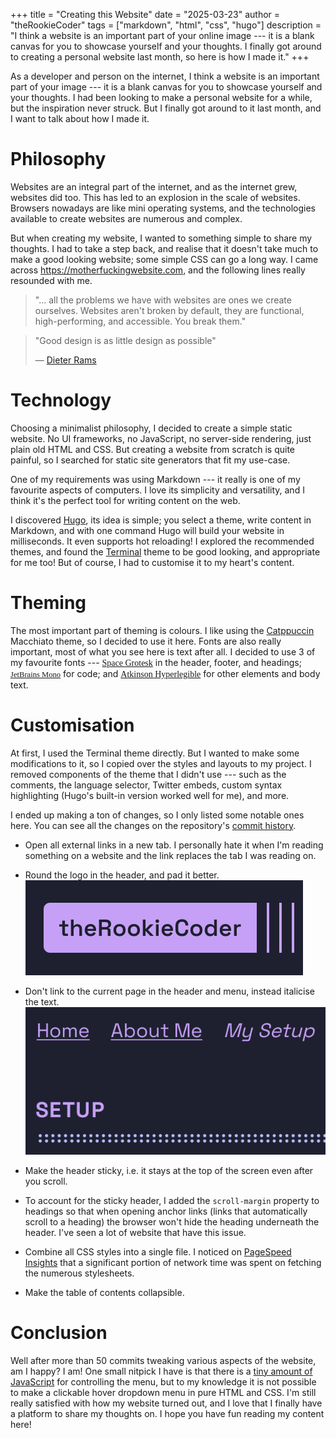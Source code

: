 +++
title = "Creating this Website"
date = "2025-03-23"
author = "theRookieCoder"
tags = ["markdown", "html", "css", "hugo"]
description = "I think a website is an important part of your online image --- it is a blank canvas for you to showcase yourself and your thoughts. I finally got around to creating a personal website last month, so here is how I made it."
+++

As a developer and person on the internet, I think a website is an important part of your image --- it is a blank canvas for you to showcase yourself and your thoughts. I had been looking to make a personal website for a while, but the inspiration never struck. But I finally got around to it last month, and I want to talk about how I made it.

# Philosophy

Websites are an integral part of the internet, and as the internet grew, websites did too. This has led to an explosion in the scale of websites. Browsers nowadays are like mini operating systems, and the technologies available to create websites are numerous and complex.

But when creating my website, I wanted to something simple to share my thoughts. I had to take a step back, and realise that it doesn't take much to make a good looking website; some simple CSS can go a long way. I came across https://motherfuckingwebsite.com, and the following lines really resounded with me.

> "... all the problems we have with websites are ones we create ourselves. Websites aren't broken by default, they are functional, high-performing, and accessible. You break them."

> "Good design is as little design as possible"
> 
> &horbar; [Dieter Rams](https://www.vitsoe.com/rw/about/good-design#id-good-design-is-as-little-design-as-possible)

# Technology

Choosing a minimalist philosophy, I decided to create a simple static website. No UI frameworks, no JavaScript, no server-side rendering, just plain old HTML and CSS. But creating a website from scratch is quite painful, so I searched for static site generators that fit my use-case.

One of my requirements was using Markdown --- it really is one of my favourite aspects of computers. I love its simplicity and versatility, and I think it's the perfect tool for writing content on the web.

I discovered [Hugo](https://gohugo.io), its idea is simple; you select a theme, write content in Markdown, and with one command Hugo will build your website in milliseconds. It even supports hot reloading! I explored the recommended themes, and found the [Terminal](https://themes.gohugo.io/themes/hugo-theme-terminal) theme to be good looking, and appropriate for me too! But of course, I had to customise it to my heart's content.

# Theming

The most important part of theming is colours. I like using the [Catppuccin](https://catppuccin.com) Macchiato theme, so I decided to use it here. Fonts are also really important, most of what you see here is text after all. I decided to use 3 of my favourite fonts ---
<span style='font-family: "Space Grotesk" !important;'>[Space Grotesk](https://fonts.floriankarsten.com/space-grotesk)</span> in the header, footer, and headings;
<span style='font-family: "JetBrains Mono" !important; font-size: 0.9em;'>[JetBrains Mono](https://www.jetbrains.com/lp/mono)</span> for code; and
<span style='font-family: "Atkinson Hyperlegible Next" !important;'>[Atkinson Hyperlegible](https://www.brailleinstitute.org/freefont)</span> for other elements and body text.

# Customisation

At first, I used the Terminal theme directly. But I wanted to make some modifications to it, so I copied over the styles and layouts to my project. I removed components of the theme that I didn't use --- such as the comments, the language selector, Twitter embeds, custom syntax highlighting (Hugo's built-in version worked well for me), and more.

I ended up making a ton of changes, so I only listed some notable ones here. You can see all the changes on the repository's [commit history](https://github.com/theRookieCoder/theRookieCoder.github.io/commits).

- Open all external links in a new tab. I personally hate it when I'm reading something on a website and the link replaces the tab I was reading on.

- Round the logo in the header, and pad it better.
  ![](header-logo.png)

- Don't link to the current page in the header and menu, instead italicise the text.
  ![](header-current-page.png)

- Make the header sticky, i.e. it stays at the top of the screen even after you scroll.

- To account for the sticky header, I added the `scroll-margin` property to headings so that when opening anchor links (links that automatically scroll to a heading) the browser won't hide the heading underneath the header. I've seen a lot of website that have this issue.

- Combine all CSS styles into a single file. I noticed on [PageSpeed Insights](https://pagespeed.web.dev) that a significant portion of network time was spent on fetching the numerous stylesheets.

- Make the table of contents collapsible.

# Conclusion

Well after more than 50 commits tweaking various aspects of the website, am I happy? I am! One small nitpick I have is that there is a [tiny amount of JavaScript](https://github.com/theRookieCoder/theRookieCoder.github.io/blob/main/assets/js/menu.js) for controlling the menu, but to my knowledge it is not possible to make a clickable hover dropdown menu in pure HTML and CSS. I'm still really satisfied with how my website turned out, and I love that I finally have a platform to share my thoughts on. I hope you have fun reading my content here!
